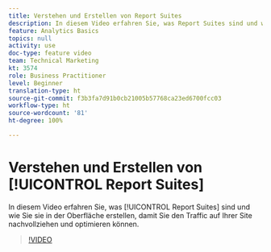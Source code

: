 ```yaml
---
title: Verstehen und Erstellen von Report Suites
description: In diesem Video erfahren Sie, was Report Suites sind und wie Sie sie in der Oberfläche erstellen, sodass Sie nachvollziehen und optimieren können, wer Ihre Site besucht.
feature: Analytics Basics
topics: null
activity: use
doc-type: feature video
team: Technical Marketing
kt: 3574
role: Business Practitioner
level: Beginner
translation-type: ht
source-git-commit: f3b3fa7d91b0cb21005b57768ca23ed6700fcc03
workflow-type: ht
source-wordcount: '81'
ht-degree: 100%

---
```



# Verstehen und Erstellen von [!UICONTROL Report Suites]

In diesem Video erfahren Sie, was [!UICONTROL Report Suites] sind und wie Sie sie in der Oberfläche erstellen, damit Sie den Traffic auf Ihrer Site nachvollziehen und optimieren können.

>[!VIDEO](https://video.tv.adobe.com/v/28773/?quality=12)
